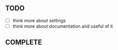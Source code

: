 ## TODO
- [ ] think more about settings
- [ ] think more about documentation and useful of it

## COMPLETE
